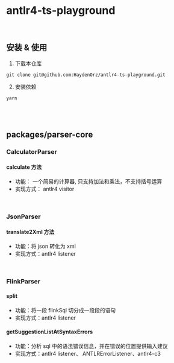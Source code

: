 # antlr4-ts-playground

<br/>

## 安装 & 使用
1. 下载本仓库
```shell
git clone git@github.com:HaydenOrz/antlr4-ts-playground.git
```
2. 安装依赖
```shell
yarn
```

<br/>
<br/>

## packages/parser-core
### CalculatorParser
#### calculate 方法
+ 功能： 一个简易的计算器, 只支持加法和乘法，不支持括号运算
+ 实现方式： antlr4 visitor

<br/>

### JsonParser
#### translate2Xml 方法
+ 功能：将 json 转化为 xml
+ 实现方式：antlr4 listener

<br/>

### FlinkParser
#### split
+ 功能：将一段 flinkSql 切分成一段段的语句
+ 实现方式：antlr4 listener

#### getSuggestionListAtSyntaxErrors
+ 功能：分析 sql 中的语法错误信息，并在错误的位置提供输入建议
+ 实现方式：antlr4 listener、 ANTLRErrorListener、antlr4-c3

<br/>
